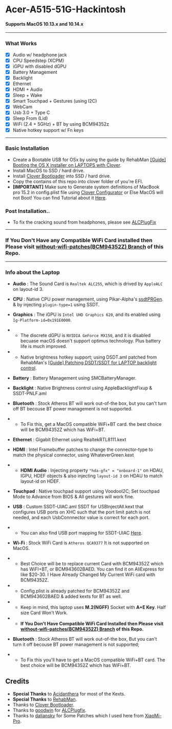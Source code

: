 # Acer-A515-51G-Hackintosh
#### Supports MacOS 10.13.x and 10.14.x
---
### What Works
 - [x] Audio w/ headphone jack
 - [x] CPU Speedstep (XCPM)
 - [x] iGPU with disabled dGPU
 - [x] Battery Management
 - [x] Backlight
 - [x] Ethernet
 - [x] HDMI + Audio
 - [x] Sleep + Wake
 - [x] Smart Touchpad + Gestures (using I2C)
 - [x] WebCam
 - [x] Usb 3.0 + Type C
 - [x] Sleep From (Lid)
 - [x] WiFi (2.4 + 5GHz) + BT by using BCM94352z
 - [x] Native hotkey support w/ Fn keys
 
---
###  Basic Installation

- Create a Bootable USB for OSx by using the guide by RehabMan [[Guide] Booting the OS X installer on LAPTOPS with Clover](https://www.tonymacx86.com/el-capitan-laptop-support/148093-guide-booting-os-x-installer-laptops-clover.html).
- Install MacOS to SSD / hard drive.
- Install [Clover Bootloader](https://sourceforge.net/projects/cloverefiboot) into SSD / hard drive.
- Copy the contains of this repo into clover folder of you're EFI.
- **[IMPORTANT]** Make sure to Generate system definitions of MacBook pro 15.2 in config.plist file using [Clover Configurator](https://mackie100projects.altervista.org/download-clover-configurator/) or Else MacOS will not Boot! You can find Tutorial about it [Here](https://www.tonymacx86.com/threads/guide-how-to-configure-your-systems-smbios-correctly.198155/).

### Post Installation..

- To fix the cracking sound from headphones, please see [ALCPlugFix](https://github.com/Siddhesh9146/Acer-E515-51G-Hackintosh/tree/master/ALCPlugFix)

----
 ### **If You Don't Have any Compatible WiFi Card installed then Please visit [without-wifi-patches(BCM94352Z) Branch](https://github.com/SiddheshNan/Acer-A515-51G-Hackintosh/tree/without-wifi-patches(BCM94352Z)) of this Repo.**
----

### Info about the Laptop

 
- **Audio** : The Sound Card is `Realtek ALC255`, which is drived by `AppleALC` on layout-id 3.

- **CPU** : Native CPU power management, using Pikar-Alpha's [ssdtPRGen](https://github.com/Piker-Alpha/ssdtPRGen.sh). & by injecting `plugin-type=1` using SSDT.

- **Graphics** : The iGPU is `Intel UHD Graphics 620`, and its enabled using `Ig-Platform-id=0x191E0000`.
- - The discrete dGPU is `NVIDIA GeForce MX150`, and it is disabled becuase macOS doesn't support optimus technology. Plus battery life is much improved.
- - Native brightness hotkey support; using DSDT.aml patched from RehabMan's [[Guide] Patching DSDT/SSDT for LAPTOP backlight control](https://www.tonymacx86.com/threads/guide-patching-dsdt-ssdt-for-laptop-backlight-control.152659/).

- **Battery** : Battery Management using SMCBatteryManager.

- **Backlight** : Native Brightness control using AppleBacklightFixup & SSDT-PNLF.aml

- **Bluetooth** : Stock Atheros BT will work out-of-the box, but you can't turn off BT becouse BT power management is not supported.
- - To Fix this, get a MacOS compatible WiFi+BT card. the best choice will be BCM94352Z which has WiFi+BT.

- **Ethernet** : Gigabit Ethernet using RealtekRTL8111.kext

- **HDMI** : Intel Framebuffer patches to change the connector-type to match the physical connector, using WhateverGreen.kext
- - **HDMI Audio** : Injecting property `"hda-gfx" = "onboard-1"` on HDAU, IGPU, HDEF objects & also injecting `layout-id 3` on HDAU to match layout-id on HDEF.

- **Touchpad** : Native touchpad support using VoodooI2C; Set touchpad Mode to Advance from BIOS & All gestures will work fine.

- **USB** : Custom SSDT-UIAC.aml SSDT for USBInjectAll.kext that configures USB ports on XHC such that the port limit patch is not needed, and each UsbConnnector value is correct for each port.
- - You can also find USB port mapping for SSDT-UIAC [Here](https://github.com/SiddheshNan/Acer-A515-51G-Hackintosh/blob/master/USB%20port%20mapping%20for%20SSDT-UIAC.txt).


- **Wi-Fi** : Stock WiFi Card is `Atheros QCA9377` It is not supported on MacOS.
- - Best Choice will be to replace current Card with BCM94352Z which has WiFI+BT, or BCM943602BAED. You can find it on AliExpress for like $20-30. I Have Already Changed My Current WiFi card with BCM94352Z.
- - Config.plist is already patched for BCM94352Z and BCM943602BAED & added kexts for BT as well.
- - Keep in mind, this laptop uses **M.2(NGFF)** Socket with **A+E Key**. Half size Card Won't Work.
- - **If You Don't Have Compatible WiFi Card Installed then Please visit [without-wifi-patches(BCM94352Z) Branch](https://github.com/SiddheshNan/Acer-A515-51G-Hackintosh/tree/without-wifi-patches(BCM94352Z)) of this Repo.**

- **Bluetooth** : Stock Atheros BT will work out-of-the box, But you can't turn it off becouse BT power management is not supported;
- - To Fix this you'll have to get a MacOS compatible WiFi+BT card. The best choice will be BCM94352Z which has WiFi+BT.

## Credits

- **Special Thanks** to [Acidanthera](https://github.com/acidanthera) for most of the Kexts.
- **Special Thanks** to [RehabMan](https://github.com/RehabMan).
- Thanks to [Clover Bootloader](https://sourceforge.net/projects/cloverefiboot).
- Thanks to [goodwin](https://github.com/goodwin/) for [ALCPlugfix](https://github.com/goodwin/ALCPlugFix).
- Thanks to [daliansky](https://github.com/daliansky/) for Some Patches which I used here from [XiaoMi-Pro](https://github.com/daliansky/XiaoMi-Pro/).
